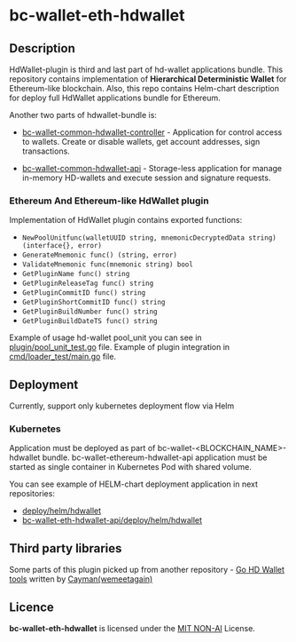 # bc-wallet-eth-hdwallet

## Description

HdWallet-plugin is third and last part of hd-wallet applications bundle. This repository contains implementation of
**Hierarchical Deterministic Wallet** for Ethereum-like blockchain. Also, this repo contains Helm-chart description for deploy full
HdWallet applications bundle for Ethereum.  

Another two parts of hdwallet-bundle is:

* [bc-wallet-common-hdwallet-controller](https://github.com/crypto-bundle/bc-wallet-common-hdwallet-controller) - 
Application for control access to wallets. Create or disable wallets, get account addresses, sign transactions.

* [bc-wallet-common-hdwallet-api](https://github.com/crypto-bundle/bc-wallet-common-hdwallet-api) - 
Storage-less application for manage in-memory HD-wallets and execute session and signature requests.

### Ethereum And Ethereum-like HdWallet plugin
Implementation of HdWallet plugin contains exported functions:
* ```NewPoolUnitfunc(walletUUID string, mnemonicDecryptedData string) (interface{}, error)```
* ```GenerateMnemonic func() (string, error)```
* ```ValidateMnemonic func(mnemonic string) bool```
* ```GetPluginName func() string```
* ```GetPluginReleaseTag func() string```
* ```GetPluginCommitID func() string```
* ```GetPluginShortCommitID func() string```
* ```GetPluginBuildNumber func() string```
* ```GetPluginBuildDateTS func() string```

Example of usage hd-wallet pool_unit you can see in [plugin/pool_unit_test.go](plugin/pool_unit_test.go) file.
Example of plugin integration in [cmd/loader_test/main.go](cmd/loader_test/main.go) file.

## Deployment

Currently, support only kubernetes deployment flow via Helm

### Kubernetes
Application must be deployed as part of bc-wallet-<BLOCKCHAIN_NAME>-hdwallet bundle.
bc-wallet-ethereum-hdwallet-api application must be started as single container in Kubernetes Pod with shared volume.

You can see example of HELM-chart deployment application in next repositories:
* [deploy/helm/hdwallet](deploy/helm/hdwallet)
* [bc-wallet-eth-hdwallet-api/deploy/helm/hdwallet](https://github.com/crypto-bundle/bc-wallet-eth-hdwallet/tree/develop/deploy/helm/hdwallet)

## Third party libraries
Some parts of this plugin picked up from another repository - [Go HD Wallet tools](https://github.com/wemeetagain/go-hdwallet)
written by [Cayman(wemeetagain)](https://github.com/wemeetagain)

## Licence

**bc-wallet-eth-hdwallet** is licensed under the [MIT NON-AI](./LICENSE) License.